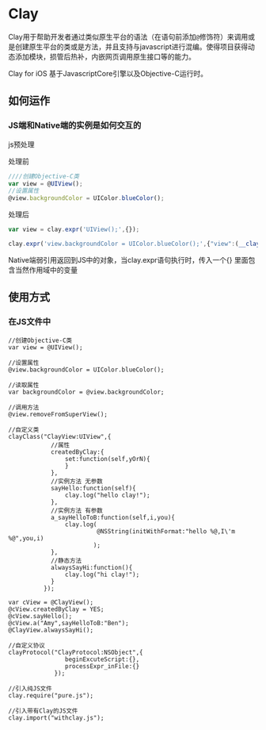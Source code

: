 # Clay 


Clay用于帮助开发者通过类似原生平台的语法（在语句前添加`@`修饰符）来调用或是创建原生平台的类或是方法，并且支持与javascript进行混编。使得项目获得动态添加模块，损管后热补，内嵌网页调用原生接口等的能力。

Clay for iOS 基于JavascriptCore引擎以及Objective-C运行时。

## 如何运作
### JS端和Native端的实例是如何交互的
js预处理

处理前
```js
////创建Objective-C类
var view = @UIView();
//设置属性
@view.backgroundColor = UIColor.blueColor();
```

处理后
```js
var view = clay.expr('UIView();',{});

clay.expr('view.backgroundColor = UIColor.blueColor();',{"view":(__clay_isFunction(view)?(__js_method_map[("__clay_tmp_func0_a"+view.length)]=view,("__clay_tmp_func0_a"+view.length)):view)}); 
```

Native端弱引用返回到JS中的对象，当clay.expr语句执行时，传入一个{} 里面包含当然作用域中的变量

## 使用方式

### 在JS文件中

```
//创建Objective-C类
var view = @UIView();

//设置属性
@view.backgroundColor = UIColor.blueColor();

//读取属性
var backgroundColor = @view.backgroundColor;

//调用方法
@view.removeFromSuperView();

//自定义类
clayClass("ClayView:UIView",{
            //属性
            createdByClay:{
                set:function(self,yOrN){
                }
            },
            //实例方法 无参数
            sayHello:function(self){
                clay.log("hello clay!");
            },
            //实例方法 有参数
            a_sayHelloToB:function(self,i,you){
                clay.log(
                         @NSString(initWithFormat:"hello %@,I\'m %@",you,i)
                        );
            },
            //静态方法
            alwaysSayHi:function(){
                clay.log("hi clay!");
            }
          });

var cView = @ClayView();
@cView.createdByClay = YES;
@cView.sayHello();
@cView.a("Amy",sayHelloToB:"Ben");
@ClayView.alwaysSayHi();

//自定义协议
clayProtocol("ClayProtocol:NSObject",{
                beginExcuteScript:{},
                processExpr_inFile:{}
             });
             
//引入纯JS文件
clay.require("pure.js");

//引入带有Clay的JS文件
clay.import("withclay.js");
         
```



